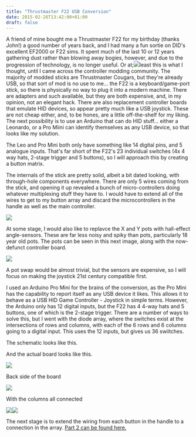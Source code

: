 ```yaml
---
title: "Thrustmaster F22 USB Conversion"
date: 2015-02-26T13:42:00+01:00
draft: false
---
```

A friend of mine bought me a Thrustmaster F22 for my birthday (thanks John!) a good number of years back, and I had many a fun sortie on DID's excellent EF2000 or F22 sims. It spent much of the last 10 or 12 years gathering dust rather than blowing away bogies, however, and due to the progression of technology, is no longer useful. Or at;<img src=https://gerryk.sdf.org/site_images/f22pro.jpg />least this is what I thought, until I came across the controller modding community. The majority of modded sticks are Thrustmaster Cougars, but they're already USB, so that sort of mod is no use to me... the F22 is a keyboard/game-port stick, so there is physically no way to plug it into a modern machine. There are adapters and such available, but they are both expensive, and, in my opinion, not an elegant hack. There are also replacement controller boards that emulate HID devices, so appear pretty much like a USB joystick. These are not cheap either, and, to be hones, are a little off-the-shelf for my liking. The next possibility is to use an Arduino that can do HID stuff... either a Leonardo, or a Pro Miini can identify themselves as any USB device, so that looks like my solution.

The Leo and Pro Mini both only have something like 14 digital pins, and 5 analogue inputs. That's far short of the F22's 23 individual switches (4x 4 way hats, 2-stage trigger and 5 buttons), so I will approach this by creating a button matrix.

The internals of the stick are pretty solid, albeit a bit dated looking, with through-hole components everywhere. There are only 5 wires coming from the stick, and opening it up revealed a bunch of micro-controllers doing whatever multiplexing stuff they have to. I would have to extend all of the wires to get to my button array and discard the microcontrollers in the handle as well as the main controller.

<img src=https://gerryk.sdf.org/site_images/2015-02-13%2012.55.07.jpg />

At some stage, I would also like to replavce the X and Y pots with hall-effect angle-sensors. These are far less noisy and spiky than pots, particularly 18 year old pots. The pots can be seen in this next image, along with the now-defunct controller board.

<img src=https://gerryk.sdf.org/site_images/2015-02-13%2012.10.44.jpg />

A pot swap would be almost trivial, but the sensors are expensive, so I will focus on making the joystick 21st century compatible first.

I used an Arduino Pro Mini for the brains of the conversion, as the Pro Mini has the capability to report itself as any USB device it likes. This allows it to behave as a USB HID Game Controller - Joystick in simple terms. However, the Arduino only has 12 digital inputs, but the F22 has 4 4-way hats and 5 buttons, one of which is the 2-stage trigger. There are a number of ways to solve this, but I went with the diode array, where the switches exist at the intersections of rows and columns, with each of the 6 rows and 6 columns going to a digital input. This uses the 12 inputs, but gives us 36 swiitches.

The schematic looks like this.

And the actual board looks like this.

<img src=https://gerryk.sdf.org/site_images/2015-02-27%2011.30.13.jpg />

Back side of the board

<img src=https://gerryk.sdf.org/site_images/2015-02-27%2011.30.20.jpg />

With the columns all connected

<img src=https://gerryk.com/node/Image%20URL%20Herehttps://gerryk.sdf.org/site_images/2015-02-27%2015.47.26.jpg /><img src=https://gerryk.sdf.org/site_images/2015-02-27%2015.47.26.jpg />

The next stage is to extend the wiring from each button in the handle to a connection in the array.
<a href=http://gerryk.com/node/45>Part 2 can be found here.</a>


